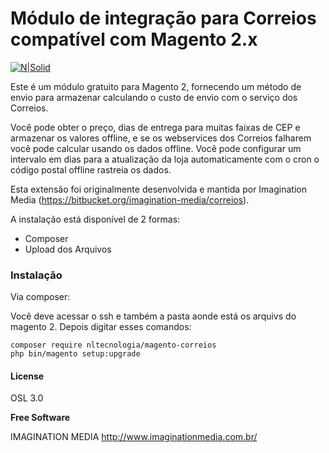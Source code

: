 # Módulo de integração para Correios compatível com Magento 2.x

[![N|Solid](http://www.imaginationmedia.com.br/static/version1515793477/frontend/ImaginationMedia/modern/pt_BR/images/logo.svg)](https://www.imaginationmedia.com.br/)

Este é um módulo gratuito para Magento 2, fornecendo um método de envio para armazenar calculando o custo de envio com o serviço dos Correios.

Você pode obter o preço, dias de entrega para muitas faixas de CEP e armazenar os valores offline, e se os webservices dos Correios falharem você pode calcular usando os dados offline. Você pode configurar um intervalo em dias para a atualização da loja automaticamente com o cron o código postal offline rastreia os dados.

Esta extensão foi originalmente desenvolvida e mantida por Imagination Media (https://bitbucket.org/imagination-media/correios).

A instalação está disponível de 2 formas:
  - Composer
  - Upload dos Arquivos

### Instalação

Via composer:

Você deve acessar o ssh e também a pasta aonde está os arquivs do magento 2. Depois digitar esses comandos:
```
composer require nltecnologia/magento-correios
php bin/magento setup:upgrade

```

#### License


OSL 3.0


**Free Software**

 IMAGINATION MEDIA http://www.imaginationmedia.com.br/